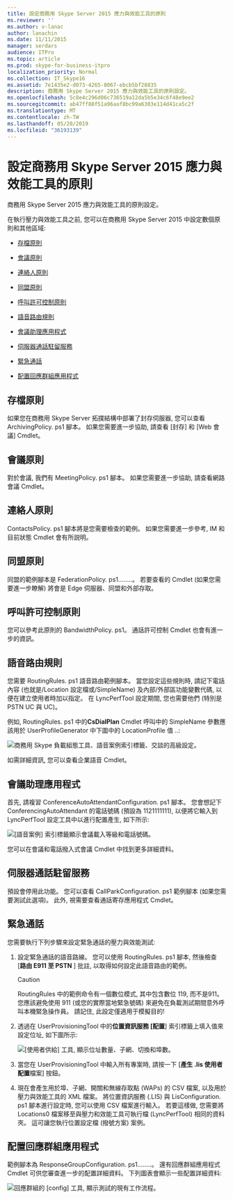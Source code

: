 ```yaml
---
title: 設定商務用 Skype Server 2015 應力與效能工具的原則
ms.reviewer: ''
ms.author: v-lanac
author: lanachin
ms.date: 11/11/2015
manager: serdars
audience: ITPro
ms.topic: article
ms.prod: skype-for-business-itpro
localization_priority: Normal
ms.collection: IT_Skype16
ms.assetid: 7e1435e2-d073-4265-8067-ebcb5bf28835
description: 商務用 Skype Server 2015 應力與效能工具的原則設定。
ms.openlocfilehash: 5c8e4c296d06c736519a12da5b5e34c6f48e9ee2
ms.sourcegitcommit: ab47ff88f51a96aaf8bc99a6303e114d41ca5c2f
ms.translationtype: MT
ms.contentlocale: zh-TW
ms.lasthandoff: 05/20/2019
ms.locfileid: "36193139"
---
```

# <a name="configuring-policies-for-the-skype-for-business-server-2015-stress-and-performance-tool"></a>設定商務用 Skype Server 2015 應力與效能工具的原則
 
商務用 Skype Server 2015 應力與效能工具的原則設定。
  
在執行壓力與效能工具之前, 您可以在商務用 Skype Server 2015 中設定數個原則和其他區域:
  
- [存檔原則](configuring-policies.md#ArchivingPolicy)
    
- [會議原則](configuring-policies.md#ConferencingPolicy)
    
- [連絡人原則](configuring-policies.md#ContactsPolicy)
    
- [同盟原則](configuring-policies.md#FederationPolicy)
    
- [呼叫許可控制原則](configuring-policies.md#CACPolicy)
    
- [語音路由規則](configuring-policies.md#VoiceRoutingRules)
    
- [會議助理應用程式](configuring-policies.md#ConfAttendantApp)
    
- [伺服器通話駐留服務](configuring-policies.md#ServerCallParkServ)
    
- [緊急通話](configuring-policies.md#EmergencyCalls)
    
- [配置回應群組應用程式](configuring-policies.md#ConfigResponseGroupApp)
    
## <a name="archiving-policy"></a>存檔原則
<a name="ArchivingPolicy"> </a>

如果您在商務用 Skype Server 拓撲結構中部署了封存伺服器, 您可以查看 ArchivingPolicy. ps1 腳本。 如果您需要進一步協助, 請查看 [封存] 和 [Web 會議] Cmdlet。
  
## <a name="conferencing-policy"></a>會議原則
<a name="ConferencingPolicy"> </a>

對於會議, 我們有 MeetingPolicy. ps1 腳本。 如果您需要進一步協助, 請查看網路會議 Cmdlet。
  
## <a name="contacts-policy"></a>連絡人原則
<a name="ContactsPolicy"> </a>

ContactsPolicy. ps1 腳本將是您需要檢查的範例。 如果您需要進一步參考, IM 和目前狀態 Cmdlet 會有所説明。
  
## <a name="federation-policy"></a>同盟原則
<a name="FederationPolicy"> </a>

同盟的範例腳本是 FederationPolicy. ps1........。 若要查看的 Cmdlet (如果您需要進一步瞭解) 將會是 Edge 伺服器、同盟和外部存取。
  
## <a name="call-admission-control-policy"></a>呼叫許可控制原則
<a name="CACPolicy"> </a>

您可以參考此原則的 BandwidthPolicy. ps1。 通話許可控制 Cmdlet 也會有進一步的資訊。
  
## <a name="voice-routing-rules"></a>語音路由規則
<a name="VoiceRoutingRules"> </a>

您需要 RoutingRules. ps1 語音路由範例腳本。 當您設定這些規則時, 請記下電話內容 (也就是/Location 設定檔或/SimpleName) 及內部/外部區功能變數代碼, 以便在建立使用者時加以指定。 在 LyncPerfTool 設定期間, 您也需要他們 (特別是 PSTN UC 與 UC)。
  
例如, RoutingRules. ps1 中的**CsDialPlan** Cmdlet 呼叫中的 SimpleName 參數應該用於 UserProfileGenerator 中下圖中的 LocationProfile 值 ..:
  
![商務用 Skype 負載組態工具、語音案例索引標籤、交談的高級設定。](../../media/59f42e4e-8f1e-4d43-9ae2-9e6026191951.png)
  
如需詳細資訊, 您可以查看企業語音 Cmdlet。
  
## <a name="conference-attendant-application"></a>會議助理應用程式
<a name="ConfAttendantApp"> </a>

首先, 請複習 ConferenceAutoAttendantConfiguration. ps1 腳本。 您會想記下 ConferencingAutoAttendant 的電話號碼 (預設為 1121111111), 以便將它輸入到 LyncPerfTool 設定工具中以進行配置產生, 如下所示:
  
![[語音案例] 索引標籤顯示會議載入等級和電話號碼。](../../media/a3ea5fc0-8b3d-4842-b809-f137f470dbdc.png)
  
您可以在會議和電話撥入式會議 Cmdlet 中找到更多詳細資料。
  
## <a name="server-call-park-service"></a>伺服器通話駐留服務
<a name="ServerCallParkServ"> </a>

預設會停用此功能。 您可以查看 CallParkConfiguration. ps1 範例腳本 (如果您需要測試此選項)。 此外, 視需要查看通話寄存應用程式 Cmdlet。
  
## <a name="emergency-calls"></a>緊急通話
<a name="EmergencyCalls"> </a>

您需要執行下列步驟來設定緊急通話的壓力與效能測試:
  
1. 設定緊急通話的語音路線。 您可以使用 RoutingRules. ps1 腳本, 然後檢查 [**路由 E911 至 PSTN** ] 批註, 以取得如何設定此語音路由的範例。
    
    > [!CAUTION]
    > RoutingRules 中的範例命令有一個數位模式, 其中包含數位 119, 而不是911。 您應該避免使用 911 (或您的實際當地緊急號碼) 來避免在負載測試期間意外呼叫本機緊急操作員。 請記住, 此設定僅適用于模擬目的! 
  
2. 透過在 UserProvisioningTool 中的**位置資訊服務 [配置**] 索引標籤上填入值來設定位址, 如下圖所示:
    
     ![[使用者供給] 工具, 顯示位址數量、子網、切換和埠數。](../../media/ebe85a0c-750f-4301-97d4-d158a40ea98a.png)
  
3. 當您在 UserProvisioningTool 中輸入所有專案時, 請按一下 [**產生 .lis 使用者配置**檔案] 按鈕。
    
4. 現在會產生用於埠、子網、開關和無線存取點 (WAPs) 的 CSV 檔案, 以及用於壓力與效能工具的 XML 檔案。 將位置資訊服務 (.LIS) 與 LisConfiguration. ps1 腳本進行設定時, 您可以使用 CSV 檔案進行輸入。 若要這樣做, 您需要將 Locations0 檔案移至與壓力和效能工具可執行檔 (LyncPerfTool) 相同的資料夾。 這可讓您執行位置設定檔 (撥號方案) 案例。
    
## <a name="configuring-response-group-application"></a>配置回應群組應用程式
<a name="ConfigResponseGroupApp"> </a>

範例腳本為 ResponseGroupConfiguration. ps1........。 還有回應群組應用程式 Cmdlet 可供您審查進一步的配置詳細資料。 下列圖表會顯示一些配置詳細資料:
  
![回應群組的 [config] 工具, 顯示測試的現有工作流程。](../../media/e218a345-4813-4332-8cff-b48de05017ef.jpg)
  

